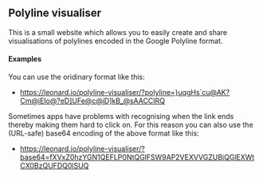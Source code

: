## Polyline visualiser

This is a small website which allows you to easily create and share visualisations
of polylines encoded in the Google Polyline format.

#### Examples

You can use the oridinary format like this:

  - https://leonard.io/polyline-visualiser/?polyline=}uqgHs`cu@AK?Cm@iEIo@?eD]UFe@c@iD]kB_@sAACCIRQ

Sometimes apps have problems with recognising when the link ends thereby making them hard to click on.
For this reason you can also use the (URL-safe) base64 encoding of the above format like this:

  - https://leonard.io/polyline-visualiser/?base64=fXVxZ0hzYGN1QEFLP0NtQGlFSW9AP2VEXVVGZUBjQGlEXWtCX0BzQUFDQ0lSUQ
